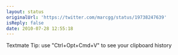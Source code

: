 ```yaml
---
layout: status
originalUrl: 'https://twitter.com/marcgg/status/19738247639'
isReply: false
date: 2010-07-28 12:55:18
---
```


Textmate Tip: use "Ctrl+Opt+Cmd+V" to see your clipboard history
